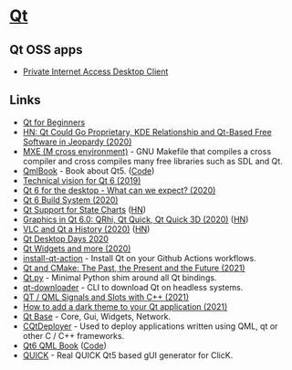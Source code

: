 # [Qt](https://www.qt.io/)

## Qt OSS apps

- [Private Internet Access Desktop Client](https://github.com/pia-foss/desktop)

## Links

- [Qt for Beginners](https://wiki.qt.io/Qt_for_Beginners)
- [HN: Qt Could Go Proprietary, KDE Relationship and Qt-Based Free Software in Jeopardy (2020)](https://news.ycombinator.com/item?id=23375791)
- [MXE (M cross environment)](https://github.com/mxe/mxe) - GNU Makefile that compiles a cross compiler and cross compiles many free libraries such as SDL and Qt.
- [QmlBook](http://qmlbook.github.io/) - Book about Qt5. ([Code](https://github.com/qmlbook/qmlbook))
- [Technical vision for Qt 6 (2019)](https://www.qt.io/blog/2019/08/07/technical-vision-qt-6)
- [Qt 6 for the desktop - What can we expect? (2020)](https://www.youtube.com/watch?v=QTNTrTAwChE)
- [Qt 6 Build System (2020)](https://www.qt.io/blog/qt-6-build-system)
- [Qt Support for State Charts](https://doc.qt.io/qtcreator/creator-scxml.html) ([HN](https://news.ycombinator.com/item?id=24787022))
- [Graphics in Qt 6.0: QRhi, Qt Quick, Qt Quick 3D (2020)](https://www.qt.io/blog/graphics-in-qt-6.0-qrhi-qt-quick-qt-quick-3d) ([HN](https://news.ycombinator.com/item?id=24905634))
- [VLC and Qt a History (2020)](https://www.youtube.com/watch?v=P1qMAupb2_Y) ([HN](https://news.ycombinator.com/item?id=25099526))
- [Qt Desktop Days 2020](https://www.youtube.com/playlist?list=PL6CJYn40gN6gK8l5VXdt7WNRPmhbt0VoQ)
- [Qt Widgets and more (2020)](https://www.youtube.com/playlist?list=PL6CJYn40gN6gf-G-o6syFwGrtq3kItEqI)
- [install-qt-action](https://github.com/jurplel/install-qt-action) - Install Qt on your Github Actions workflows.
- [Qt and CMake: The Past, the Present and the Future (2021)](https://www.qt.io/blog/qt-and-cmake-the-past-the-present-and-the-future)
- [Qt.py](https://github.com/mottosso/Qt.py) - Minimal Python shim around all Qt bindings.
- [qt-downloader](https://github.com/engnr/qt-downloader) - CLI to download Qt on headless systems.
- [QT / QML Signals and Slots with C++ (2021)](https://raymii.org/s/snippets/Cpp_QT_QML_Signals_and_Slots.html)
- [How to add a dark theme to your Qt application (2021)](https://successfulsoftware.net/2021/03/31/how-to-add-a-dark-theme-to-your-qt-application/)
- [Qt Base](https://github.com/qt/qtbase) - Core, Gui, Widgets, Network.
- [CQtDeployer](https://github.com/QuasarApp/CQtDeployer) - Used to deploy applications written using QML, qt or other С / С++ frameworks.
- [Qt6 QML Book](https://www.qt.io/product/qt6/qml-book) ([Code](https://github.com/qmlbook/qt6book))
- [QUICK](https://github.com/szsdk/quick) - Real QUICK Qt5 based gUI generator for ClicK.
